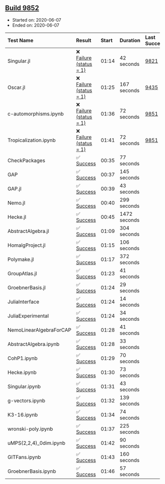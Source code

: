 ## [Build 9852](https://oscarci.mathematik.uni-kl.de/job/oscar/9852/)

* Started on: 2020-06-07
* Ended on: 2020-06-07

| Test Name    | Result | Start | Duration | Last Success | First Failure |
|:-------------|:-------|:------|:---------|:-------------|:--------------|
| Singular.jl | ❌ [Failure (status = 1)](https://oscarci.mathematik.uni-kl.de/job/oscar/9852/artifact/logs/build-9852/Singular.jl.log) | 01:14 | 42 seconds | [9821](https://oscarci.mathematik.uni-kl.de/job/oscar/9821/) | [9822](https://oscarci.mathematik.uni-kl.de/job/oscar/9822/) |
| Oscar.jl | ❌ [Failure (status = 1)](https://oscarci.mathematik.uni-kl.de/job/oscar/9852/artifact/logs/build-9852/Oscar.jl.log) | 01:25 | 167 seconds | [9435](https://oscarci.mathematik.uni-kl.de/job/oscar/9435/) | [9436](https://oscarci.mathematik.uni-kl.de/job/oscar/9436/) |
| c-automorphisms.ipynb | ❌ [Failure (status = 1)](https://oscarci.mathematik.uni-kl.de/job/oscar/9852/artifact/logs/build-9852/c-automorphisms.ipynb.log) | 01:36 | 72 seconds | [9851](https://oscarci.mathematik.uni-kl.de/job/oscar/9851/) | [9852](https://oscarci.mathematik.uni-kl.de/job/oscar/9852/) |
| Tropicalization.ipynb | ❌ [Failure (status = 1)](https://oscarci.mathematik.uni-kl.de/job/oscar/9852/artifact/logs/build-9852/Tropicalization.ipynb.log) | 01:41 | 72 seconds | [9851](https://oscarci.mathematik.uni-kl.de/job/oscar/9851/) | [9852](https://oscarci.mathematik.uni-kl.de/job/oscar/9852/) |
| CheckPackages | ✅ [Success](https://oscarci.mathematik.uni-kl.de/job/oscar/9852/artifact/logs/build-9852/CheckPackages.log) | 00:35 | 77 seconds |  |  |
| GAP | ✅ [Success](https://oscarci.mathematik.uni-kl.de/job/oscar/9852/artifact/logs/build-9852/GAP.log) | 00:37 | 145 seconds |  |  |
| GAP.jl | ✅ [Success](https://oscarci.mathematik.uni-kl.de/job/oscar/9852/artifact/logs/build-9852/GAP.jl.log) | 00:39 | 43 seconds |  |  |
| Nemo.jl | ✅ [Success](https://oscarci.mathematik.uni-kl.de/job/oscar/9852/artifact/logs/build-9852/Nemo.jl.log) | 00:40 | 299 seconds |  |  |
| Hecke.jl | ✅ [Success](https://oscarci.mathematik.uni-kl.de/job/oscar/9852/artifact/logs/build-9852/Hecke.jl.log) | 00:45 | 1472 seconds |  |  |
| AbstractAlgebra.jl | ✅ [Success](https://oscarci.mathematik.uni-kl.de/job/oscar/9852/artifact/logs/build-9852/AbstractAlgebra.jl.log) | 01:09 | 304 seconds |  |  |
| HomalgProject.jl | ✅ [Success](https://oscarci.mathematik.uni-kl.de/job/oscar/9852/artifact/logs/build-9852/HomalgProject.jl.log) | 01:15 | 106 seconds |  |  |
| Polymake.jl | ✅ [Success](https://oscarci.mathematik.uni-kl.de/job/oscar/9852/artifact/logs/build-9852/Polymake.jl.log) | 01:17 | 372 seconds |  |  |
| GroupAtlas.jl | ✅ [Success](https://oscarci.mathematik.uni-kl.de/job/oscar/9852/artifact/logs/build-9852/GroupAtlas.jl.log) | 01:23 | 41 seconds |  |  |
| GroebnerBasis.jl | ✅ [Success](https://oscarci.mathematik.uni-kl.de/job/oscar/9852/artifact/logs/build-9852/GroebnerBasis.jl.log) | 01:24 | 29 seconds |  |  |
| JuliaInterface | ✅ [Success](https://oscarci.mathematik.uni-kl.de/job/oscar/9852/artifact/logs/build-9852/JuliaInterface.log) | 01:24 | 14 seconds |  |  |
| JuliaExperimental | ✅ [Success](https://oscarci.mathematik.uni-kl.de/job/oscar/9852/artifact/logs/build-9852/JuliaExperimental.log) | 01:24 | 34 seconds |  |  |
| NemoLinearAlgebraForCAP | ✅ [Success](https://oscarci.mathematik.uni-kl.de/job/oscar/9852/artifact/logs/build-9852/NemoLinearAlgebraForCAP.log) | 01:28 | 41 seconds |  |  |
| AbstractAlgebra.ipynb | ✅ [Success](https://oscarci.mathematik.uni-kl.de/job/oscar/9852/artifact/logs/build-9852/AbstractAlgebra.ipynb.log) | 01:28 | 33 seconds |  |  |
| CohP1.ipynb | ✅ [Success](https://oscarci.mathematik.uni-kl.de/job/oscar/9852/artifact/logs/build-9852/CohP1.ipynb.log) | 01:29 | 70 seconds |  |  |
| Hecke.ipynb | ✅ [Success](https://oscarci.mathematik.uni-kl.de/job/oscar/9852/artifact/logs/build-9852/Hecke.ipynb.log) | 01:30 | 73 seconds |  |  |
| Singular.ipynb | ✅ [Success](https://oscarci.mathematik.uni-kl.de/job/oscar/9852/artifact/logs/build-9852/Singular.ipynb.log) | 01:31 | 43 seconds |  |  |
| g-vectors.ipynb | ✅ [Success](https://oscarci.mathematik.uni-kl.de/job/oscar/9852/artifact/logs/build-9852/g-vectors.ipynb.log) | 01:32 | 139 seconds |  |  |
| K3-16.ipynb | ✅ [Success](https://oscarci.mathematik.uni-kl.de/job/oscar/9852/artifact/logs/build-9852/K3-16.ipynb.log) | 01:34 | 74 seconds |  |  |
| wronski-poly.ipynb | ✅ [Success](https://oscarci.mathematik.uni-kl.de/job/oscar/9852/artifact/logs/build-9852/wronski-poly.ipynb.log) | 01:37 | 225 seconds |  |  |
| uMPS(2,2,4)_0dim.ipynb | ✅ [Success](https://oscarci.mathematik.uni-kl.de/job/oscar/9852/artifact/logs/build-9852/uMPS-2-2-4-_0dim.ipynb.log) | 01:42 | 90 seconds |  |  |
| GITFans.ipynb | ✅ [Success](https://oscarci.mathematik.uni-kl.de/job/oscar/9852/artifact/logs/build-9852/GITFans.ipynb.log) | 01:43 | 160 seconds |  |  |
| GroebnerBasis.ipynb | ✅ [Success](https://oscarci.mathematik.uni-kl.de/job/oscar/9852/artifact/logs/build-9852/GroebnerBasis.ipynb.log) | 01:46 | 57 seconds |  |  |
